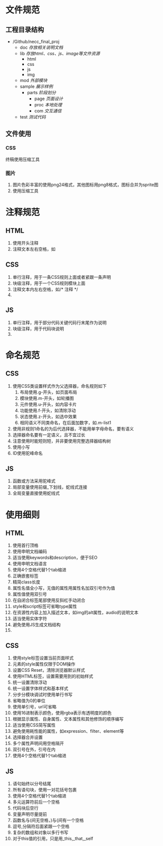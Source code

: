 # 文件规范
## 工程目录结构
- /Github/necc_final_proj
  + doc    *存放相关说明文档*
  - lib    *存放html、css、js、image等文件资源*
    + html
    + css
    + js
    + img
  + mod    *外部模块*
  - sample *展示样例*
    - parts  *阶段划分*
      + page *页面设计*
      + proc *本地处理*
      + com  *交互通信*
  + test   *测试代码*

## 文件使用
### CSS
终稿使用压缩工具

### 图片
1. 图片色彩丰富的使用png24格式，其他图标用png8格式，图标合并为sprite图
2. 使用压缩工具

# 注释规范
## HTML
1. 使用开头注释
2. 注释文本左右空格，如<!-- 注释 -->

## CSS
1. 单行注释，用于一条CSS规则上面或者紧跟一条声明
2. 块级注释，用于一个CSS规则模块上面
3. 注释文本内左右空格，如/\* 注释 \*/
4. 

## JS
1. 单行注释，用于部分代码关键代码行末尾作为说明
2. 块级注释，用于代码块说明
3. 

# 命名规范
## CSS
1. 使用CSS类设置样式作为父选择器，命名规则如下
   1. 布局使用.g-开头，如页面布局
   2. 模块使用.m-开头，如轮播图
   3. 元件使用.u-开头，如内容卡片
   4. 功能使用.f-开头，如清除浮动
   5. 状态使用.z-开头，如选中效果
   6. 相同语义不同类命名，在后面加数字，如.m-list1
2. 使用非规则1命名的为后代选择器，不能用单字母命名，要有语义
3. 选择器命名要有一定语义，且不宜过长
4. 注意使用时能短则短，并非要使用完整选择器结构树
5. 使用小写
6. ID使用驼峰命名

## JS
1. 函数或方法采用驼峰式
2. 局部变量使用前缀\_下划线，蛇线式连接
3. 全局变量直接使用蛇线式

# 使用细则
## HTML
1. 使用<!DOCTYPE html>首行顶格
2. 使用<meta charset="utf-8"/>申明文档编码
3. 适当使用keywords和description，便于SEO
4. 使用<html lang="zh-CN">申明文档语言
5. 使用4个空格代替1个tab缩进
6. 正确嵌套标签
7. 精简class长度
8. 属性名值全小写，无值的属性用属性名加双引号作为值
9. 属性值使用双引号
10. 在自闭合标签尾部使用反斜杠手动闭合
11. style和script标签可省略type属性
12. 在资源性内容上加入描述文本，如img的alt属性，audio的说明文本
13. 适当使用实体字符
14. 避免使用JS生成文档结构
15.

## CSS
1. 使用style标签设置当前页面样式
2. 元素的style属性仅限于DOM操作
3. 设置CSS Reset，清除浏览器默认样式
4. 使用HTML标签，设置需要用到的初始样式
5. 统一设置清除浮动
6. 统一设置字体样式和基本样式
7. 分步分模块调试时使用单行书写
8. 省略值为0的单位
9. 使用单引号，url可省略
10. 使用16进制表示颜色，使用rgba表示有透明度的颜色
11. 根据显示属性、自身属性、文本属性和其他修饰的顺序编写
12. 适当使用CSS简写属性
13. 避免使用耗性能的属性，如expression、filter、element等
14. 选择器合并设置
15. 多个属性声明间用空格隔开
16. 双引号在外，引号在内
17. 使用4个空格代替1个tab缩进

## JS
1. 语句始终以分号结尾
2. 所有语句块，使用一对花括号包裹
3. 使用4个空格代替1个tab缩进
4. 多元运算符前后一个空格
5. 代码块后空行
6. 变量声明尽量提前
7. 函数名与\(间无空格，\)与\{间有一个空格
8. 逗号,分隔符后面紧跟一个空格
9. 复杂的数组和对象以多行书写
10. 对于this值的引用，只是用\_this,\_that,\_self


